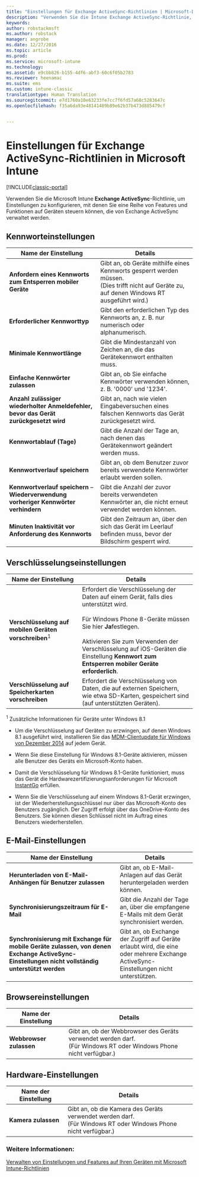 ```yaml
---
title: "Einstellungen für Exchange ActiveSync-Richtlinien | Microsoft-Dokumentation"
description: "Verwenden Sie die Intune Exchange ActiveSync-Richtlinie, um Einstellungen zu konfigurieren, mit denen Sie Features und Funktionen auf Geräten steuern können, die von Exchange ActiveSync verwaltet werden."
keywords: 
author: robstackmsft
ms.author: robstack
manager: angrobe
ms.date: 12/27/2016
ms.topic: article
ms.prod: 
ms.service: microsoft-intune
ms.technology: 
ms.assetid: e9cbb826-b155-4df6-abf3-60c6f05b2783
ms.reviewer: heenamac
ms.suite: ems
ms.custom: intune-classic
translationtype: Human Translation
ms.sourcegitcommit: e7d1760a10e63233fe7cc7f6fd57a68c5283647c
ms.openlocfilehash: f35a6da93e48141489b89e62b37b473d885479cf


---
```


# <a name="exchange-activesync-policy-settings-in-microsoft-intune"></a>Einstellungen für Exchange ActiveSync-Richtlinien in Microsoft Intune

[!INCLUDE[classic-portal](../includes/classic-portal.md)]

Verwenden Sie die Microsoft Intune **Exchange ActiveSync**-Richtlinie, um Einstellungen zu konfigurieren, mit denen Sie eine Reihe von Features und Funktionen auf Geräten steuern können, die von Exchange ActiveSync verwaltet werden.


## <a name="password-settings"></a>Kennworteinstellungen

|Name der Einstellung|Details
|----------------|---|
|**Anfordern eines Kennworts zum Entsperren mobiler Geräte**|Gibt an, ob Geräte mithilfe eines Kennworts gesperrt werden müssen.<br>(Dies trifft nicht auf Geräte zu, auf denen Windows RT ausgeführt wird.)|
|**Erforderlicher Kennworttyp**|Gibt den erforderlichen Typ des Kennworts an, z. B. nur numerisch oder alphanumerisch.|
|**Minimale Kennwortlänge**|Gibt die Mindestanzahl von Zeichen an, die das Gerätekennwort enthalten muss.|
|**Einfache Kennwörter zulassen**|Gibt an, ob Sie einfache Kennwörter verwenden können, z. B. '0000' und '1234'.|
|**Anzahl zulässiger wiederholter Anmeldefehler, bevor das Gerät zurückgesetzt wird**|Gibt an, nach wie vielen Eingabeversuchen eines falschen Kennworts das Gerät zurückgesetzt wird.|
|**Kennwortablauf (Tage)**|Gibt die Anzahl der Tage an, nach denen das Gerätekennwort geändert werden muss.
|**Kennwortverlauf speichern**|Gibt an, ob dem Benutzer zuvor bereits verwendete Kennwörter erlaubt werden sollen.|
|**Kennwortverlauf speichern** – **Wiederverwendung vorheriger Kennwörter verhindern**|Gibt die Anzahl der zuvor bereits verwendeten Kennwörter an, die nicht erneut verwendet werden können.|
|**Minuten Inaktivität vor Anforderung des Kennworts**|Gibt den Zeitraum an, über den sich das Gerät im Leerlauf befinden muss, bevor der Bildschirm gesperrt wird.

## <a name="encryption-settings"></a>Verschlüsselungseinstellungen

|Name der Einstellung|Details|
|----------------|---|
|**Verschlüsselung auf mobilen Geräten vorschreiben**<sup>1</sup>|Erfordert die Verschlüsselung der Daten auf einem Gerät, falls dies unterstützt wird.<br><br>Für Windows Phone 8-Geräte müssen Sie hier **Ja**festlegen.<br /><br />Aktivieren Sie zum Verwenden der Verschlüsselung auf iOS-Geräten die Einstellung **Kennwort zum Entsperren mobiler Geräte erforderlich**.|
|**Verschlüsselung auf Speicherkarten vorschreiben**|Erfordert die Verschlüsselung von Daten, die auf externen Speichern, wie etwa SD-Karten, gespeichert sind (auf unterstützten Geräten).
<sup>1</sup> Zusätzliche Informationen für Geräte unter Windows 8.1

-   Um die Verschlüsselung auf Geräten zu erzwingen, auf denen Windows 8.1 ausgeführt wird, installieren Sie das [MDM-Clientupdate für Windows von Dezember 2014](http://support.microsoft.com/kb/3013816) auf jedem Gerät.

-   Wenn Sie diese Einstellung für Windows 8.1-Geräte aktivieren, müssen alle Benutzer des Geräts ein Microsoft-Konto haben.

-   Damit die Verschlüsselung für Windows 8.1-Geräte funktioniert, muss das Gerät die Hardwarezertifizierungsanforderungen für Microsoft [InstantGo](http://blogs.windows.com/bloggingwindows/2014/06/19/instantgo-a-better-way-to-sleep/) erfüllen.

-   Wenn Sie die Verschlüsselung auf einem Windows 8.1-Gerät erzwingen, ist der Wiederherstellungsschlüssel nur über das Microsoft-Konto des Benutzers zugänglich. Der Zugriff erfolgt über das OneDrive-Konto des Benutzers. Sie können diesen Schlüssel nicht im Auftrag eines Benutzers wiederherstellen.

## <a name="email-settings"></a>E-Mail-Einstellungen

|Name der Einstellung|Details
|----------------|---|
|**Herunterladen von E-Mail-Anhängen für Benutzer zulassen**|Gibt an, ob E-Mail-Anlagen auf das Gerät heruntergeladen werden können.|
|**Synchronisierungszeitraum für E-Mail**|Gibt die Anzahl der Tage an, über die empfangene E-Mails mit dem Gerät synchronisiert werden.
|**Synchronisierung mit Exchange für mobile Geräte zulassen, von denen Exchange ActiveSync-Einstellungen nicht vollständig unterstützt werden**|Gibt an, ob Exchange der Zugriff auf Geräte erlaubt wird, die eine oder mehrere Exchange ActiveSync-Einstellungen nicht unterstützen.

## <a name="browser-settings"></a>Browsereinstellungen

|Name der Einstellung|Details
|----------------|---|
|**Webbrowser zulassen**|Gibt an, ob der Webbrowser des Geräts verwendet werden darf.<br>(Für Windows RT oder Windows Phone nicht verfügbar.)

## <a name="hardware-settings"></a>Hardware-Einstellungen

|Name der Einstellung|Details
|----------------|---|
|**Kamera zulassen**|Gibt an, ob die Kamera des Geräts verwendet werden darf.<br>(Für Windows RT oder Windows Phone nicht verfügbar.)



### <a name="see-also"></a>Weitere Informationen:
[Verwalten von Einstellungen und Features auf Ihren Geräten mit Microsoft Intune-Richtlinien](manage-settings-and-features-on-your-devices-with-microsoft-intune-policies.md)



<!--HONumber=Dec16_HO5-->


